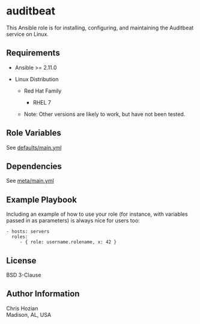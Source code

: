 auditbeat
=========

This Ansible role is for installing, configuring, and maintaining the Auditbeat service on Linux.

Requirements
------------

* Ansible >= 2.11.0

* Linux Distribution

    * Red Hat Family

        * RHEL 7

    * Note: Other versions are likely to work, but have not been tested.

Role Variables
--------------

See [defaults/main.yml](defaults/main.yml)

Dependencies
------------

See [meta/main.yml](meta/main.yml)

Example Playbook
----------------

Including an example of how to use your role (for instance, with variables passed in as parameters) is always nice for users too:

    - hosts: servers
      roles:
         - { role: username.rolename, x: 42 }

License
-------

BSD 3-Clause

Author Information
------------------

Chris Hozian  
Madison, AL, USA
